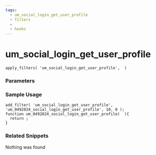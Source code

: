 ```yaml
---
tags: 
  - um_social_login_get_user_profile
  - filters
  - 
  - hooks
---
```

# um\_social\_login\_get\_user\_profile

``` php:no-line-numbers
apply_filters( 'um_social_login_get_user_profile',  )
```
<div class='hook-sep'></div>

### Parameters

<div class='hook-sep'></div>



### Sample Usage

``` php:no-line-numbers
add_filter( 'um_social_login_get_user_profile', 'um_0492024_social_login_get_user_profile', 10, 0 );
function um_0492024_social_login_get_user_profile(  ){
  return ;
}
```
<div class='hook-sep'></div>



### Related Snippets

Nothing was found

